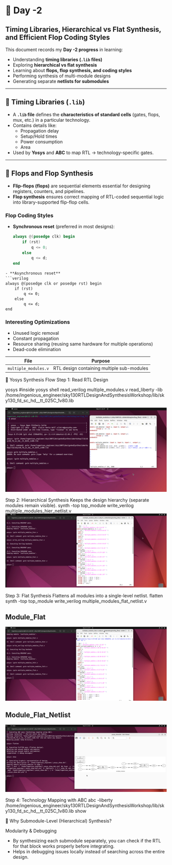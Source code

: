 # 📘 Day -2  
## Timing Libraries, Hierarchical vs Flat Synthesis, and Efficient Flop Coding Styles  

This document records my **Day -2 progress** in learning:  
- Understanding **timing libraries (`.lib` files)**  
- Exploring **hierarchical vs flat synthesis**  
- Learning about **flops, flop synthesis, and coding styles**  
- Performing synthesis of multi-module designs  
- Generating separate **netlists for submodules**  
---

## 🔹 Timing Libraries (`.lib`)  
- A **`.lib` file** defines the **characteristics of standard cells** (gates, flops, mux, etc.) in a particular technology.  
- Contains details like:  
  - Propagation delay  
  - Setup/Hold times  
  - Power consumption  
  - Area  
- Used by **Yosys** and **ABC** to map RTL → technology-specific gates.  

---

## 🔹 Flops and Flop Synthesis  
- **Flip-flops (flops)** are sequential elements essential for designing registers, counters, and pipelines.  
- **Flop synthesis** ensures correct mapping of RTL-coded sequential logic into library-supported flip-flop cells.  

### Flop Coding Styles  
- **Synchronous reset** (preferred in most designs):  
  ```verilog
  always @(posedge clk) begin
      if (rst)
          q <= 0;
      else
          q <= d;
  end
```
- **Asynchronous reset**
```verilog
always @(posedge clk or posedge rst) begin
    if (rst)
        q <= 0;
    else
        q <= d;
end
```

### Interesting Optimizations
- Unused logic removal
- Constant propagation
- Resource sharing (reusing same hardware for multiple operations)
- Dead-code elimination

| File                 | Purpose                                    |
| -------------------- | ------------------------------------------ |
| `multiple_modules.v` | RTL design containing multiple sub-modules |

🔹 Yosys Synthesis Flow
Step 1: Read RTL Design

yosys
#inside yosys shell
read_verilog multiple_modules.v
read_liberty -lib /home/ingenious_engineer/sky130RTLDesignAndSynthesisWorkshop/lib/sky130_fd_sc_hd__tt_025C_1v80.lib

![image_alt](https://github.com/nilophertaj/CoolVSD_RTL2GDSS/blob/8ab5b1782e1144335893b4812eddfe0e9f7b20a7/Week%201/Week%201%20pictures/multiple_modules.jpg)

Step 2: Hierarchical Synthesis
Keeps the design hierarchy (separate modules remain visible).
synth -top top_module
write_verilog multiple_modules_hier_netlist.v
![image_alt](https://github.com/nilophertaj/CoolVSD_RTL2GDSS/blob/8ab5b1782e1144335893b4812eddfe0e9f7b20a7/Week%201/Week%201%20pictures/hier.jpg)

Step 3: Flat Synthesis
Flattens all modules into a single-level netlist.
flatten
synth -top top_module
write_verilog multiple_modules_flat_netlist.v
## Module_Flat
![image_alt](https://github.com/nilophertaj/CoolVSD_RTL2GDSS/blob/8ab5b1782e1144335893b4812eddfe0e9f7b20a7/Week%201/Week%201%20pictures/flat%20module.jpg)
## Module_Flat_Netlist
![image_alt](https://github.com/nilophertaj/CoolVSD_RTL2GDSS/blob/8ab5b1782e1144335893b4812eddfe0e9f7b20a7/Week%201/Week%201%20pictures/flat%20netlist.jpg)

Step 4: Technology Mapping with ABC
abc -liberty /home/ingenious_engineer/sky130RTLDesignAndSynthesisWorkshop/lib/sky130_fd_sc_hd__tt_025C_1v80.lib
show

🔹 Why Submodule-Level (Hierarchical) Synthesis?

Modularity & Debugging
- By synthesizing each submodule separately, you can check if the RTL for that block works properly before integrating.
- Helps in debugging issues locally instead of searching across the entire design.

